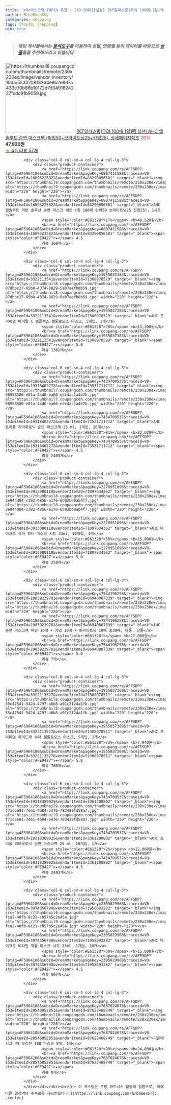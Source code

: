 ```yaml
---
title: "ahc마스크팩 TOP10 추천 - [10~20대][남성] [KT알파쇼핑]무려 100매 1일1팩 실현! AHC 앱솔루트 순면 마스크팩 (퍼밍50+브라이트닝25+카밍25), 상세페이지참"
author: BlueMoonSky
categories: shopping
tags: [Top10, shopping]
pin: true
---
```


> ##### 해당 게시물에서는 [**분석도구**](https://itemscout.io/)를 이용하여 **성별**, **연령별** 등의 데이터를 바탕으로 [**상품**](https://link.coupang.com/a/baae76)들을 추천해드리고 있습니다.
<div class="container"><div class="row">
            <div class="col-6 col-sm-4 col-lg-4 col-lg-3">
                <div class="product-container">
                    <a href="https://link.coupang.com/re/AFFSDP?lptag=AF5964186&subid=DreamMarket&pageKey=7441945901&traceid=V0-153&itemId=19353897119&vendorItemId=86786156113" target="_blank"><img src="https://thumbnail8.coupangcdn.com/thumbnails/remote/230x230ex/image/vendor_inventory/10da/553370813264e8b2e8d7a433e70b86b10172d7d3491824227fcdc91b9059.jpg" alt="https://thumbnail8.coupangcdn.com/thumbnails/remote/230x230ex/image/vendor_inventory/10da/553370813264e8b2e8d7a433e70b86b10172d7d3491824227fcdc91b9059.jpg" width="220" height="220"></a>
                    <a href="https://link.coupang.com/re/AFFSDP?lptag=AF5964186&subid=DreamMarket&pageKey=7441945901&traceid=V0-153&itemId=19353897119&vendorItemId=86786156113" target="_blank">[KT알파쇼핑]무려 100매 1일1팩 실현! AHC 앱솔루트 순면 마스크팩 (퍼밍50+브라이트닝25+카밍25), 상세페이지참조</a>
                    <span style="color:#E61328">20%</span> <b>47,920원</b>
                    <br><a href="https://link.coupang.com/re/AFFSDP?lptag=AF5964186&subid=DreamMarket&pageKey=7441945901&traceid=V0-153&itemId=19353897119&vendorItemId=86786156113" target="_blank"><span style="color:#FE9427">★</span> 4.5
                    리뷰 57개</a>
                </div>
            </div>
            
            <div class="col-6 col-sm-4 col-lg-4 col-lg-3">
                <div class="product-container">
                    <a href="https://link.coupang.com/re/AFFSDP?lptag=AF5964186&subid=DreamMarket&pageKey=6807411588&traceid=V0-153&itemId=16093225822&vendorItemId=83290856581" target="_blank"><img src="https://thumbnail9.coupangcdn.com/thumbnails/remote/230x230ex/image/vendor_inventory/2448/5ad8285c52fd1320f041e8bee2050b7856d082d1f18b882b0f58f21d93ff.jpg" alt="https://thumbnail9.coupangcdn.com/thumbnails/remote/230x230ex/image/vendor_inventory/2448/5ad8285c52fd1320f041e8bee2050b7856d082d1f18b882b0f58f21d93ff.jpg" width="220" height="220"></a>
                    <a href="https://link.coupang.com/re/AFFSDP?lptag=AF5964186&subid=DreamMarket&pageKey=6807411588&traceid=V0-153&itemId=16093225822&vendorItemId=83290856581" target="_blank">AHC 앱솔루트 리턴 솔루션 순면 마스크 세트 (총 100매 탄력50 브라이트닝25 진정25), 1세트</a>
                    <span style="color:#E61328">17%</span> <b>49,520원</b>
                    <br><a href="https://link.coupang.com/re/AFFSDP?lptag=AF5964186&subid=DreamMarket&pageKey=6807411588&traceid=V0-153&itemId=16093225822&vendorItemId=83290856581" target="_blank"><span style="color:#FE9427">★</span> 4.5
                    리뷰 360개</a>
                </div>
            </div>
            
            <div class="col-6 col-sm-4 col-lg-4 col-lg-3">
                <div class="product-container">
                    <a href="https://link.coupang.com/re/AFFSDP?lptag=AF5964186&subid=DreamMarket&pageKey=1955037383&traceid=V0-153&itemId=3322113541&vendorItemId=71308978529" target="_blank"><img src="https://thumbnail8.coupangcdn.com/thumbnails/remote/230x230ex/image/retail/images/1272947292736165-87dbbc27-65b0-4374-8829-5ab7aefb8b59.jpg" alt="https://thumbnail8.coupangcdn.com/thumbnails/remote/230x230ex/image/retail/images/1272947292736165-87dbbc27-65b0-4374-8829-5ab7aefb8b59.jpg" width="220" height="220"></a>
                    <a href="https://link.coupang.com/re/AFFSDP?lptag=AF5964186&subid=DreamMarket&pageKey=1955037383&traceid=V0-153&itemId=3322113541&vendorItemId=71308978529" target="_blank">AHC 프리미엄 바이탈 C 컴플렉스 셀룰로오스 마스크, 5개입, 1개</a>
                    <span style="color:#E61328">70%</span> <b>13,390원</b>
                    <br><a href="https://link.coupang.com/re/AFFSDP?lptag=AF5964186&subid=DreamMarket&pageKey=1955037383&traceid=V0-153&itemId=3322113541&vendorItemId=71308978529" target="_blank"><span style="color:#FE9427">★</span> 5.0
                    리뷰 1361개</a>
                </div>
            </div>
            
            <div class="col-6 col-sm-4 col-lg-4 col-lg-3">
                <div class="product-container">
                    <a href="https://link.coupang.com/re/AFFSDP?lptag=AF5964186&subid=DreamMarket&pageKey=7434709537&traceid=V0-153&itemId=19318402272&vendorItemId=73531711712" target="_blank"><img src="https://thumbnail7.coupangcdn.com/thumbnails/remote/230x230ex/image/retail/images/287878628487054-98958580-e01a-44d0-ba60-edc4ac1a4b7b.jpg" alt="https://thumbnail7.coupangcdn.com/thumbnails/remote/230x230ex/image/retail/images/287878628487054-98958580-e01a-44d0-ba60-edc4ac1a4b7b.jpg" width="220" height="220"></a>
                    <a href="https://link.coupang.com/re/AFFSDP?lptag=AF5964186&subid=DreamMarket&pageKey=7434709537&traceid=V0-153&itemId=19318402272&vendorItemId=73531711712" target="_blank">AHC 트리플 히아루로닉 순면 마스크팩 25 ml, 1개입, 20개</a>
                    <span style="color:#E61328">81%</span> <b>22,620원</b>
                    <br><a href="https://link.coupang.com/re/AFFSDP?lptag=AF5964186&subid=DreamMarket&pageKey=7434709537&traceid=V0-153&itemId=19318402272&vendorItemId=73531711712" target="_blank"><span style="color:#FE9427">★</span> 4.5
                    리뷰 2403개</a>
                </div>
            </div>
            
            <div class="col-6 col-sm-4 col-lg-4 col-lg-3">
                <div class="product-container">
                    <a href="https://link.coupang.com/re/AFFSDP?lptag=AF5964186&subid=DreamMarket&pageKey=2278951096&traceid=V0-153&itemId=3913080118&vendorItemId=71897634362" target="_blank"><img src="https://thumbnail8.coupangcdn.com/thumbnails/remote/230x230ex/image/retail/images/247767146052662-3e944d84-c392-4856-a176-6b02bd0ab4f7.jpg" alt="https://thumbnail8.coupangcdn.com/thumbnails/remote/230x230ex/image/retail/images/247767146052662-3e944d84-c392-4856-a176-6b02bd0ab4f7.jpg" width="220" height="220"></a>
                    <a href="https://link.coupang.com/re/AFFSDP?lptag=AF5964186&subid=DreamMarket&pageKey=2278951096&traceid=V0-153&itemId=3913080118&vendorItemId=71897634362" target="_blank">AHC 마이크로 퓨어 워터 마스크 시트 33ml, 10개입, 1개</a>
                    <span style="color:#E61328">50%</span> <b>15,000원</b>
                    <br><a href="https://link.coupang.com/re/AFFSDP?lptag=AF5964186&subid=DreamMarket&pageKey=2278951096&traceid=V0-153&itemId=3913080118&vendorItemId=71897634362" target="_blank"><span style="color:#FE9427">★</span> 5.0
                    리뷰 258개</a>
                </div>
            </div>
            
            <div class="col-6 col-sm-4 col-lg-4 col-lg-3">
                <div class="product-container">
                    <a href="https://link.coupang.com/re/AFFSDP?lptag=AF5964186&subid=DreamMarket&pageKey=7544196258&traceid=V0-153&itemId=19839239781&vendorItemId=86940887339" target="_blank"><img src="https://thumbnail6.coupangcdn.com/thumbnails/remote/230x230ex/image/vendor_inventory/230e/0a88f64fa50bf2b1874f46fe12c438cefd7a95278e985054e23280fc87c9.jpg" alt="https://thumbnail6.coupangcdn.com/thumbnails/remote/230x230ex/image/vendor_inventory/230e/0a88f64fa50bf2b1874f46fe12c438cefd7a95278e985054e23280fc87c9.jpg" width="220" height="220"></a>
                    <a href="https://link.coupang.com/re/AFFSDP?lptag=AF5964186&subid=DreamMarket&pageKey=7544196258&traceid=V0-153&itemId=19839239781&vendorItemId=86940887339" target="_blank">AHC 순면 마스크팩 퍼밍 10매 + 카밍 10매 + 브라이트닝 10매 총30매, 단품, 단품</a>
                    <span style="color:#E61328"></span> <b>17,900원</b>
                    <br><a href="https://link.coupang.com/re/AFFSDP?lptag=AF5964186&subid=DreamMarket&pageKey=7544196258&traceid=V0-153&itemId=19839239781&vendorItemId=86940887339" target="_blank"><span style="color:#FE9427">★</span> 5.0
                    리뷰 7개</a>
                </div>
            </div>
            
            <div class="col-6 col-sm-4 col-lg-4 col-lg-3">
                <div class="product-container">
                    <a href="https://link.coupang.com/re/AFFSDP?lptag=AF5964186&subid=DreamMarket&pageKey=1955037369&traceid=V0-153&itemId=3322113527&vendorItemId=71308978511" target="_blank"><img src="https://thumbnail8.coupangcdn.com/thumbnails/remote/230x230ex/image/retail/images/7134638481681985-55c47541-5424-4797-a6b8-a01c2124a1fb.jpg" alt="https://thumbnail8.coupangcdn.com/thumbnails/remote/230x230ex/image/retail/images/7134638481681985-55c47541-5424-4797-a6b8-a01c2124a1fb.jpg" width="220" height="220"></a>
                    <a href="https://link.coupang.com/re/AFFSDP?lptag=AF5964186&subid=DreamMarket&pageKey=1955037369&traceid=V0-153&itemId=3322113527&vendorItemId=71308978511" target="_blank">AHC 프리미엄 하이드라 수더 셀룰로오스 마스크, 5개입, 1개</a>
                    <span style="color:#E61328">73%</span> <b>7,940원</b>
                    <br><a href="https://link.coupang.com/re/AFFSDP?lptag=AF5964186&subid=DreamMarket&pageKey=1955037369&traceid=V0-153&itemId=3322113527&vendorItemId=71308978511" target="_blank"><span style="color:#FE9427">★</span> 5.0
                    리뷰 760개</a>
                </div>
            </div>
            
            <div class="col-6 col-sm-4 col-lg-4 col-lg-3">
                <div class="product-container">
                    <a href="https://link.coupang.com/re/AFFSDP?lptag=AF5964186&subid=DreamMarket&pageKey=7434709537&traceid=V0-153&itemId=19318389025&vendorItemId=3361200802" target="_blank"><img src="https://thumbnail9.coupangcdn.com/thumbnails/remote/230x230ex/image/retail/images/357328945727112-f71c5e81-7de1-4b84-b476-783429fd58a7.jpg" alt="https://thumbnail9.coupangcdn.com/thumbnails/remote/230x230ex/image/retail/images/357328945727112-f71c5e81-7de1-4b84-b476-783429fd58a7.jpg" width="220" height="220"></a>
                    <a href="https://link.coupang.com/re/AFFSDP?lptag=AF5964186&subid=DreamMarket&pageKey=7434709537&traceid=V0-153&itemId=19318389025&vendorItemId=3361200802" target="_blank">AHC 트리플 히아루로닉 순면 마스크팩 25 ml, 10개입, 1개</a>
                    <span style="color:#E61328">2%</span> <b>12,060원</b>
                    <br><a href="https://link.coupang.com/re/AFFSDP?lptag=AF5964186&subid=DreamMarket&pageKey=7434709537&traceid=V0-153&itemId=19318389025&vendorItemId=3361200802" target="_blank"><span style="color:#FE9427">★</span> 4.5
                    리뷰 2403개</a>
                </div>
            </div>
            
            <div class="col-6 col-sm-4 col-lg-4 col-lg-3">
                <div class="product-container">
                    <a href="https://link.coupang.com/re/AFFSDP?lptag=AF5964186&subid=DreamMarket&pageKey=2305829968&traceid=V0-153&itemId=3974356790&vendorItemId=71958693282" target="_blank"><img src="https://thumbnail9.coupangcdn.com/thumbnails/remote/230x230ex/image/retail/images/2020/10/20/14/6/64fbe98f-fca2-48fb-8c21-cb57b5c2e45a.jpg" alt="https://thumbnail9.coupangcdn.com/thumbnails/remote/230x230ex/image/retail/images/2020/10/20/14/6/64fbe98f-fca2-48fb-8c21-cb57b5c2e45a.jpg" width="220" height="220"></a>
                    <a href="https://link.coupang.com/re/AFFSDP?lptag=AF5964186&subid=DreamMarket&pageKey=2305829968&traceid=V0-153&itemId=3974356790&vendorItemId=71958693282" target="_blank">AHC 마이크로 비타민 착붙 마스크 시트 33ml, 1개입, 10개</a>
                    <span style="color:#E61328">50%</span> <b>15,000원</b>
                    <br><a href="https://link.coupang.com/re/AFFSDP?lptag=AF5964186&subid=DreamMarket&pageKey=2305829968&traceid=V0-153&itemId=3974356790&vendorItemId=71958693282" target="_blank"><span style="color:#FE9427">★</span> 4.5
                    리뷰 597개</a>
                </div>
            </div>
            
            <div class="col-6 col-sm-4 col-lg-4 col-lg-3">
                <div class="product-container">
                    <a href="https://link.coupang.com/re/AFFSDP?lptag=AF5964186&subid=DreamMarket&pageKey=7687024678&traceid=V0-153&itemId=20546052851&vendorItemId=87622468749" target="_blank"><img src="https://thumbnail10.coupangcdn.com/thumbnails/remote/230x230ex/image/vendor_inventory/9cc4/ba62073c5e092a7b21d5d97ae68db4a6e03bf650171f3d33836b5cd0a2f7.jpg" alt="https://thumbnail10.coupangcdn.com/thumbnails/remote/230x230ex/image/vendor_inventory/9cc4/ba62073c5e092a7b21d5d97ae68db4a6e03bf650171f3d33836b5cd0a2f7.jpg" width="220" height="220"></a>
                    <a href="https://link.coupang.com/re/AFFSDP?lptag=AF5964186&subid=DreamMarket&pageKey=7687024678&traceid=V0-153&itemId=20546052851&vendorItemId=87622468749" target="_blank">디폰데 시그니처 오리진 100 마스크 5매, 1개</a>
                    <span style="color:#E61328">20%</span> <b>24,000원</b>
                    <br><a href="https://link.coupang.com/re/AFFSDP?lptag=AF5964186&subid=DreamMarket&pageKey=7687024678&traceid=V0-153&itemId=20546052851&vendorItemId=87622468749" target="_blank"><span style="color:#FE9427">★</span> 
                    리뷰 0개</a>
                </div>
            </div>
            </div></div><br><br>[👉 이 포스팅은 쿠팡 파트너스 활동의 일환으로, 이에 따른 일정액의 수수료를 제공받습니다.](https://link.coupang.com/a/baae76){: .center}